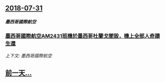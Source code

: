 ## [2018-07-31](/zh/news/2018/07/31/index.md)

##### 墨西哥國際航空
### [墨西哥國際航空AM2431班機於墨西哥杜蘭戈墜毀，機上全部人奇蹟生還 ](/zh/news/2018/07/31/墨西哥國際航空AM2431班機於墨西哥杜蘭戈墜毀-機上全部人奇蹟生還.md)
_上下文: 墨西哥國際航空_

## [前一天...](/zh/news/2018/07/30/index.md)

